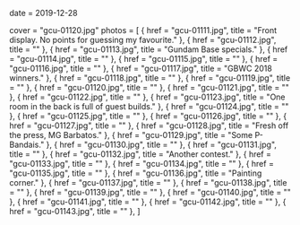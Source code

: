 
date = 2019-12-28


cover = "gcu-01120.jpg"
photos = [
{ href = "gcu-01111.jpg", title = "Front display. No points for guessing my favourite." },
{ href = "gcu-01112.jpg", title = "" },
{ href = "gcu-01113.jpg", title = "Gundam Base specials." },
{ href = "gcu-01114.jpg", title = "" },
{ href = "gcu-01115.jpg", title = "" },
{ href = "gcu-01116.jpg", title = "" },
{ href = "gcu-01117.jpg", title = "GBWC 2018 winners." },
{ href = "gcu-01118.jpg", title = "" },
{ href = "gcu-01119.jpg", title = "" },
{ href = "gcu-01120.jpg", title = "" },
{ href = "gcu-01121.jpg", title = "" },
{ href = "gcu-01122.jpg", title = "" },
{ href = "gcu-01123.jpg", title = "One room in the back is full of guest builds." },
{ href = "gcu-01124.jpg", title = "" },
{ href = "gcu-01125.jpg", title = "" },
{ href = "gcu-01126.jpg", title = "" },
{ href = "gcu-01127.jpg", title = "" },
{ href = "gcu-01128.jpg", title = "Fresh off the press, MG Barbatos." },
{ href = "gcu-01129.jpg", title = "Some P-Bandais." },
{ href = "gcu-01130.jpg", title = "" },
{ href = "gcu-01131.jpg", title = "" },
{ href = "gcu-01132.jpg", title = "Another contest." },
{ href = "gcu-01133.jpg", title = "" },
{ href = "gcu-01134.jpg", title = "" },
{ href = "gcu-01135.jpg", title = "" },
{ href = "gcu-01136.jpg", title = "Painting corner." },
{ href = "gcu-01137.jpg", title = "" },
{ href = "gcu-01138.jpg", title = "" },
{ href = "gcu-01139.jpg", title = "" },
{ href = "gcu-01140.jpg", title = "" },
{ href = "gcu-01141.jpg", title = "" },
{ href = "gcu-01142.jpg", title = "" },
{ href = "gcu-01143.jpg", title = "" },
]

